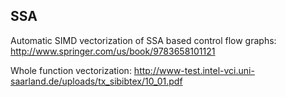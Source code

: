 ## SSA

Automatic SIMD vectorization of SSA based control flow graphs: http://www.springer.com/us/book/9783658101121

Whole function vectorization: http://www-test.intel-vci.uni-saarland.de/uploads/tx_sibibtex/10_01.pdf